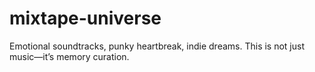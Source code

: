 # mixtape-universe
Emotional soundtracks, punky heartbreak, indie dreams. This is not just music—it’s memory curation.

